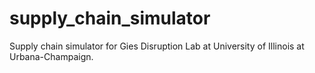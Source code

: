 # supply_chain_simulator
Supply chain simulator for Gies Disruption Lab at University of Illinois at Urbana-Champaign.
